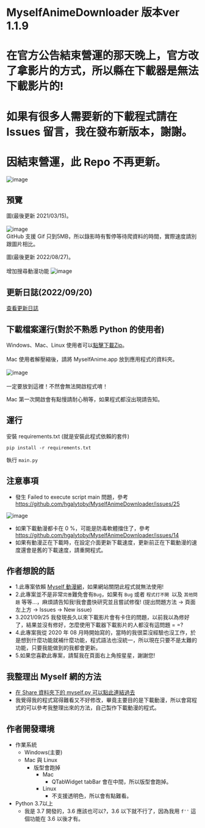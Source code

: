 # MyselfAnimeDownloader 版本ver 1.1.9


# 在官方公告結束營運的那天晚上，官方改了拿影片的方式，所以縣在下載器是無法下載影片的!
# 如果有很多人需要新的下載程式請在 Issues 留言，我在發布新版本，謝謝。
# 因結束營運，此 Repo 不再更新。
![image](https://user-images.githubusercontent.com/50397689/199484552-34664ef5-14c2-4b3b-928e-eeccf22c53b3.png)

## 預覽
圖(最後更新 2021/03/15)。<br><br>
![image](https://i.imgur.com/rXhfd67.gif)<br>
GitHub 支援 Gif 只到5MB，所以錄影時有暫停等待爬資料的時間，實際速度請別跟圖片相比。

圖(最後更新 2022/08/27)。<br><br>
增加搜尋動漫功能
![image](https://i.imgur.com/1yuc05s.gif)<br>


## 更新日誌(2022/09/20)
[查看更新日誌](https://github.com/hgalytoby/MyselfAnimeDownloader/blob/master/UpdateLog.md)	


## 下載檔案運行(對於不熟悉 Python 的使用者)
Windows、Mac、Linux 使用者可以[點擊下載Zip](https://github.com/hgalytoby/MyselfAnimeDownloader/releases)。<br><br>
Mac 使用者解壓縮後，請將 MyselfAnime.app 放到應用程式的資料夾。<br>
<br>
![image](https://i.imgur.com/0hPR31d.png)
<br><br>
一定要放到這裡！不然會無法開啟程式唷！

Mac 第一次開啟會有點慢請耐心稍等，如果程式都沒出現請告知。
<br>


## 運行
安裝 requirements.txt (就是安裝此程式依賴的套件)<br>

`pip install -r requirements.txt`<br>

執行 `main.py` <br>


## 注意事項
- 發生 Failed to execute script main 問題，參考 https://github.com/hgalytoby/MyselfAnimeDownloader/issues/25

![image](https://user-images.githubusercontent.com/112224504/187010076-5ae0f4f5-98c5-4ae4-af8b-26a2c0c0e28c.png)<br>

- 如果下載動漫都卡在 0 %，可能是防毒軟體擋住了，參考 https://github.com/hgalytoby/MyselfAnimeDownloader/issues/14
- 如果有動漫正在下載時，在設定介面更新下載速度，更新前正在下載動漫的速度還會是舊的下載速度，請重開程式。


## 作者想說的話
- 1.此專案依賴 [Myself 動漫網](https://myself-bbs.com/portal.php)，如果網站關閉此程式就無法使用!
- 2.此專案並不是非常`完善`難免會有`Bug`，如果有 `Bug` 或者 `程式打不開 `以及 `其他問題` 等等...，麻煩請告知我!我會盡快研究並且嘗試修復! (提出問題方法 -> 頁面左上方 -> Issues -> New issue)
- 3.2021/09/25 我發現長久以來下載影片會有卡住的問題，以前我以為修好了，結果並沒有修好，怎麼使用下載器下載影片的人都沒有這問題 = =?
- 4.此專案我從 2020 年 08 月時開始寫的，當時的我很菜沒經驗也沒工作，於是想到什麼功能就補什麼功能，程式語法也沒統一，所以現在只要不是太難的功能，只要我能做到的我都會更新。
- 5.如果您喜歡此專案，請幫我在頁面右上角按星星，謝謝您!

## 我整理出 Myself 網的方法
- [在 Share 資料夾下的 myself.py 可以點此連結過去](https://github.com/hgalytoby/MyselfAnimeDownloader/tree/master/Share)
- 我覺得我的程式寫得難看又不好修改，畢竟主要目的是下載動漫，所以會寫程式的可以參考我整理出來的方法，自己製作下載動漫的程式。

## 作者開發環境
- 作業系統
	- Windows(主要)
	- Mac 與 Linux
		- 版型會跑掉
			- Mac
				- QTabWidget tabBar 會在中間，所以版型會跑掉。
			- Linux
				-  不支援透明色，所以會有點難看。
- Python 3.7以上
	- 我是 3.7 開發的，3.6 應該也可以?，3.6 以下就不行了，因為我用 `f''` 這個功能在 3.6 以後才有。

